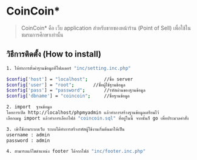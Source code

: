 # CoinCoin*

> CoinCoin* คือ เว็บ application สำหรับขายของหน้าร้าน (Point of Sell) เพื่อใช้ในชมรมการศึกษาเท่านั้น

## วิธีการติดตั้ง (How to install)

``` bash
1. ให้ทำการตั้งค่าฐานข้อมูลที่โฟลเดอร์ "inc/setting.inc.php"

$config['host'] = "localhost"; 		//ชื่อ server
$config['user'] = "root";		//ชื่อผู้ใช้ฐานข้อมูล
$config['pass'] = "password";		//รหัสผ่านของฐานข้อมูล
$config['dbname'] = "coincoin";		//ชื่อฐานข้อมูล

2. import  ฐานข้อมูล
โดยการเปิด http://localhost/phpmyadmin แล้วทำการสร้างฐานข้อมูลเตรียมไว้
เลือกเมนู import แล้วทำการเลือกไฟล์ "coincoin.sql" ที่อยู่ในนี้ จากนั้นก็ go เพื่อประมวลคำสั่ง

3. เข้าใช้งานระบบเว็บ ระบบได้ทำการสร้างรหัสผู้ใช้งานเริ่มต้นมาให้เป็น
username : admin
password : admin

4. สามารถแก้ไขตำแหน่ง footer ได้จากไฟล์ "inc/footer.inc.php"
```

